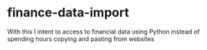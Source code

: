 # finance-data-import
With this I intent to access to financial data using Python instead of spending hours copying and pasting from websites
